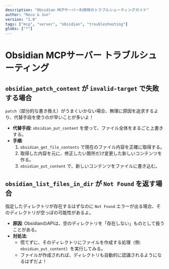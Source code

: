 ```yaml
---
description: "Obsidian MCPサーバー利用時のトラブルシューティングガイド"
author: "Reco & Jun"
version: "1.0"
tags: ["mcp", "server", "obsidian", "troubleshooting"]
globs: ["*"]
---
```

# Obsidian MCPサーバー トラブルシューティング

## `obsidian_patch_content` が `invalid-target` で失敗する場合

`patch`（部分的な書き換え）がうまくいかない場合、無理に原因を追求するより、代替手段を使うのが早いことが多いよ！

-   **代替手段**: `obsidian_put_content` を使って、ファイル全体をまるごと上書きする。
-   **手順**:
    1.  `obsidian_get_file_contents` で現在のファイル内容を正確に取得する。
    2.  取得した内容を元に、修正したい箇所だけ変更した新しいコンテンツを作る。
    3.  `obsidian_put_content` で、新しいコンテンツをファイルに書き込む。

## `obsidian_list_files_in_dir` が `Not Found` を返す場合

指定したディレクトリが存在するはずなのに `Not Found` エラーが出る場合、そのディレクトリが空っぽの可能性があるよ。

-   **原因**: ObsidianのAPIは、空のディレクトリを「存在しない」ものとして扱うことがある。
-   **対処法**:
    -   慌てずに、そのディレクトリにファイルを作成する処理（例: `obsidian_put_content`）を実行してみる。
    -   ファイルが作成されれば、ディレクトリも自動的に認識されるようになるはずだよ！
